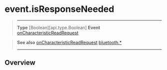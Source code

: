 # event.isResponseNeeded

> --------------------- ------------------------------------------------------------------------------------------
> __Type__              [Boolean][api.type.Boolean]
> __Event__             [onCharacteristicReadRequest](/plugin/bluetooth/type/Server/event/onCharacteristicReadRequest/index.md)


> __See also__          [onCharacteristicReadRequest](/plugin/bluetooth/type/Server/event/onCharacteristicReadRequest/index.md)
>						[bluetooth.*](/plugin/bluetooth.md)
> --------------------- ------------------------------------------------------------------------------------------

## Overview